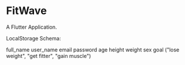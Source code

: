 # FitWave

A Flutter Application.

LocalStorage Schema:

full_name
user_name
email
password
age
height
weight
sex
goal ("lose weight", "get fitter", "gain muscle")
